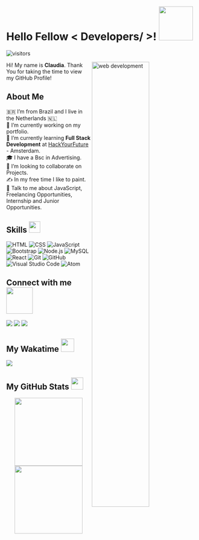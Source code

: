
<h1> Hello Fellow < Developers/ >! <img src = "https://c.tenor.com/JUM6g9MQaVoAAAAj/feline-new-computer.gif" width = 90px> </h1>
<p align='center'>
   
![visitors](https://visitor-badge.glitch.me/badge?page_id=claudiadewindt.claudiadewindt)
   
</p>
   
   <img width="55%" align="right" alt="web development" src="https://thumbs.gfycat.com/ColorlessBitesizedKob-size_restricted.gif" />

   
   <div size='20px'> Hi! My name is <strong>Claudia</strong>. Thank You for taking the time to view my GitHub Profile! 
</div>

<h2> About Me </h2>

🇧🇷 I’m from Brazil and I live in the Netherlands 🇳🇱 <br>
🔭 I’m currently working on  my portfolio. <br>
🌱 I’m currently learning <strong>Full Stack Development</strong> at [HackYourFuture](https://www.hackyourfuture.net/)  - Amsterdam.<br>
🎓 I have a Bsc in Advertising. <br>
👯 I’m looking to collaborate on Projects. <br>
✍️ In my free time I like to paint. <br> 
💬 Talk to me about JavaScript, Freelancing Opportunities, Internship and Junior Opportunities. <br>

<h2> Skills <img src = "https://media2.giphy.com/media/QssGEmpkyEOhBCb7e1/giphy.gif?cid=ecf05e47a0n3gi1bfqntqmob8g9aid1oyj2wr3ds3mg700bl&rid=giphy.gif" width = 30px> </h2>
   
   
![HTML](https://img.shields.io/badge/-HTML-333333?style=flat&logo=HTML5) 
   ![CSS](https://img.shields.io/badge/-CSS-333333?style=flat&logo=CSS3&logoColor=1572B6)
![JavaScript](https://img.shields.io/badge/-JavaScript-333333?style=flat&logo=javascript)
![Bootstrap](https://img.shields.io/badge/-Bootstrap-333333?style=flat&logo=bootstrap)
![Node.js](https://img.shields.io/badge/-Node.js-333333?style=flat&logo=node.js)
   ![MySQL](https://img.shields.io/badge/-MySQL-333333?style=flat&logo=mysql&logoColor=F29111)
![React](https://img.shields.io/badge/-React-333333?style=flat&logo=react)
![Git](https://img.shields.io/badge/-Git-333333?style=flat&logo=git)
![GitHub](https://img.shields.io/badge/-GitHub-333333?style=flat&logo=github)
![Visual Studio Code](https://img.shields.io/badge/-Visual%20Studio%20Code-333333?style=flat&logo=visual-studio-code&logoColor=007ACC)
   ![Atom](https://img.shields.io/badge/-Atom-333333?style=flat&logo=atom&logoColor=5CAF79)

<h2> Connect with me <img src='https://raw.githubusercontent.com/ShahriarShafin/ShahriarShafin/main/Assets/handshake.gif' width="70px"> </h2>
<a href="https://bit.ly/claudiadewindt-linkedin"><img src="https://img.shields.io/badge/-Claudia%20de%20Windt-0077B5?style=flat-square&logo=Linkedin&logoColor=white"/></a>
<a href="mailto:caucrah@gmail.com"><img src="https://img.shields.io/badge/-caucrah@gmail.com-D14836?style=flat-square&logo=Gmail&logoColor=white"/></a>
   <a href="https://bit.ly/claudiacaus-instagram"><img src="https://img.shields.io/badge/-@claudiacaus-E4405F?style=flat&logo=Instagram&logoColor=white"/></a>


<h2> My Wakatime  <img src = "https://media1.giphy.com/media/JZ40cnfnN11KycrvMF/giphy.gif?cid=ecf05e47a0n3gi1bfqntqmob8g9aid1oyj2wr3ds3mg700bl&rid=giphy.gif" width = 35px> </h2>
<a>
<img align="center" src="https://github-readme-stats.vercel.app/api/wakatime?username=@claudiadewindt&compact=True&theme=darcula")
"/>
</a>


<h2> My GitHub Stats <img src='https://media1.giphy.com/media/du3J3cXyzhj75IOgvA/giphy.gif?cid=ecf05e47x2g034i9pzwtzzsd3xgg2w9nr94t4tflbbgo3008&rid=giphy.gif' width='32px'> </h2>

<p align="center">
<a">
  <img height="180em" src="https://github-readme-stats-eight-theta.vercel.app/api?username=claudiadewindt&show_icons=true&theme=darcula&include_all_commits=true&count_private=true"/>
  <img height="180em" src="https://github-readme-stats-eight-theta.vercel.app/api/top-langs/?username=claudiadewindt&layout=compact&langs_count=8&theme=darcula"/>
</a>
</p>




